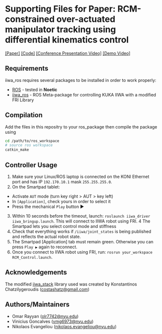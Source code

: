 # Supporting Files for Paper: RCM-constrained over-actuated manipulator tracking using differential kinematics control

[[Paper]](https://ieeexplore.ieee.org/document/10406459) [[Code]](https://github.com/omarrayyann/RCM-Controller) [[Conference Presentation Video]](https://www.youtube.com/watch?v=7bsGrl6nso4) [[Demo Video]](https://www.youtube.com/watch?v=StP1nK8Gq3Y)

Requirements
-----------

iiwa_ros requires several packages to be installed in order to work properly:

* [ROS] - tested in **Noetic**
* [iiwa_ros] - ROS Meta-package for controlling KUKA IIWA with a modified FRI Library


Compilation
------------

Add the files in this repositry to your ros_package then compile the package using

```sh
cd /path/to/ros_workspace
# source ros workspace
catkin_make
```

Controller Usage 
--------------

1. Make sure your Linux/ROS laptop is connected on the KONI Ethernet port and has IP `192.170.10.1` mask `255.255.255.0`.
2. On the Smartpad tablet:

* Activate `AUT` mode (turn key right > AUT > key left)
* In `[Application]`, check yours in order to select it
* Press the mechanical `Play` button ▶

3. Within 10 seconds before the timeout, launch: `roslaunch iiwa_driver iiwa_bringup.launch`. This will connect to IIWA robot using FRI.
4 The Smartpad lets you select control mode and stiffness
5. Check that everything works if `/iiwa/joint_states` is being published and reflects the actual robot state.
6. The Smartpad [Application] tab must remain green. Otherwise you can press `Play ▶` again to reconnect.
7. Once you connect to IIWA robot using FRI, run: `rosrun your_workspace RCM_Control.launch`.

Acknowledgements
---------------------
The modified [iiwa_stack] library used was created by Konstantinos Chatzilygeroudis (costashatz@gmail.com)

Authors/Maintainers
---------------------

- Omar Rayyan (olr7742@nyu.edu)
- Vinicius Goncalves (vmg6973@nyu.edu)
- Nikolaos Evangeliou (nikolaos.evangeliou@nyu.edu)


[ROS]: http://www.ros.org
[iiwa_ros]: https://github.com/epfl-lasa/iiwa_ros/tree/master
[gazebo]: http://gazebosim.org/
[ros control]: http://wiki.ros.org/ros_control
[kuka fri]: https://github.com/costashatz/kuka_fri
[spacevecalg]: https://github.com/jrl-umi3218/SpaceVecAlg
[rbdyn]: https://github.com/jrl-umi3218/RBDyn
[mc_rbdyn_urdf]: https://github.com/jrl-umi3218/mc_rbdyn_urdf
[robot_controllers]: https://github.com/epfl-lasa/robot_controllers
[corrade]: https://github.com/mosra/corrade
[iiwa_stack]: https://github.com/IFL-CAMP/iiwa_stack
